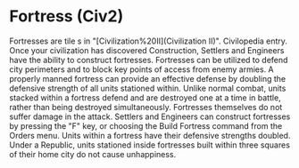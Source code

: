 # Fortress (Civ2)

Fortresses are tile s in "[Civilization%20II](Civilization II)".
Civilopedia entry.
Once your civilization has discovered Construction, Settlers and Engineers have the ability to construct fortresses. Fortresses can be utilized to defend city perimeters and to block key points of access from enemy armies. A properly manned fortress can provide an effective defense by doubling the defensive strength of all units stationed within. Unlike normal combat, units stacked within a fortress defend and are destroyed one at a time in battle, rather than being destroyed simultaneously. Fortresses themselves do not suffer damage in the attack.
Settlers and Engineers can construct fortresses by pressing the "F" key, or choosing the Build Fortress command from the Orders menu. Units within a fortress have their defensive strengths doubled. Under a Republic, units stationed inside fortresses built within three squares of their home city do not cause unhappiness.